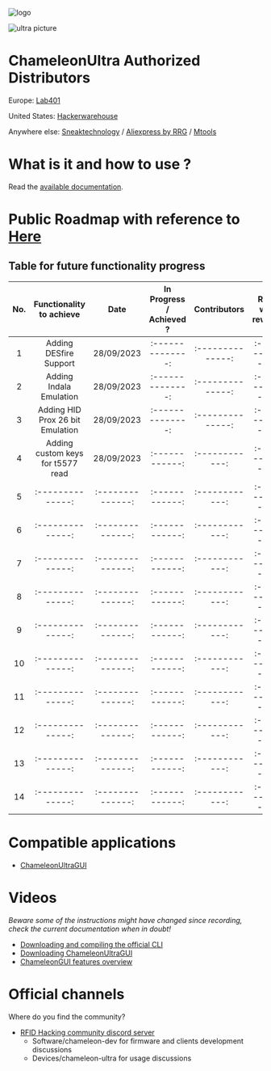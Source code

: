 ![logo](docs/images/ultra-logo.png)

![ultra picture](docs/images/ultra-overview.png)

# ChameleonUltra Authorized Distributors

Europe: [Lab401](https://lab401.com/)

United States: [Hackerwarehouse](https://hackerwarehouse.com/)

Anywhere else: [Sneaktechnology](https://sneaktechnology.com) / [Aliexpress by RRG](https://proxgrind.aliexpress.com/store/1101312023) / [Mtools](https://shop.mtoolstec.com/)

# What is it and how to use ?

Read the [available documentation](docs/README.md).

# Public Roadmap with reference to [Here](https://github.com/RfidResearchGroup/ChameleonUltra/wiki/Public-Roadmap)

Table for future functionality progress
---------------------------------

|No.|Functionality to achieve| Date | In Progress / Achieved ? | Contributors | RRG will reward |
|:--------------:|:--------------:|:--------:|:------------:|:------------:|:------------:|
|1| Adding DESfire Support|28/09/2023|:--------------:|:--------------:|:------------:|
|2| Adding Indala Emulation|28/09/2023|:--------------:|:--------------:|:------------:|
|3| Adding HID Prox 26 bit Emulation|28/09/2023|:--------------:|:--------------:|:------------:|
|4| Adding custom keys for t5577 read|28/09/2023|:------------:|:------------:|:------------:|
|5|:--------------:|:--------------:|:------------:|:------------:|:------------:|
|6|:--------------:|:--------------:|:------------:|:------------:|:------------:|
|7|:--------------:|:--------------:|:------------:|:------------:|:------------:|
|8|:--------------:|:--------------:|:------------:|:------------:|:------------:|
|9|:--------------:|:--------------:|:------------:|:------------:|:------------:|
|10|:--------------:|:--------------:|:------------:|:------------:|:------------:|
|11|:--------------:|:--------------:|:------------:|:------------:|:------------:|
|12|:--------------:|:--------------:|:------------:|:------------:|:------------:|
|13|:--------------:|:--------------:|:------------:|:------------:|:------------:|
|14|:--------------:|:--------------:|:------------:|:------------:|:------------:|

# Compatible applications

* [ChameleonUltraGUI](https://github.com/GameTec-live/ChameleonUltraGUI)

# Videos

*Beware some of the instructions might have changed since recording, check the current documentation when in doubt!*

* [Downloading and compiling the official CLI](https://www.youtube.com/watch?v=VGpAeitNXH0)
* [Downloading ChameleonUltraGUI](https://www.youtube.com/watch?v=rHH7iqbX3nY)
* [ChameleonGUI features overview](https://www.youtube.com/watch?v=YqE8wyVSse4)

# Official channels

Where do you find the community?

* [RFID Hacking community discord server](https://t.ly/d4_C)
  * Software/chameleon-dev for firmware and clients development discussions
  * Devices/chameleon-ultra for usage discussions
